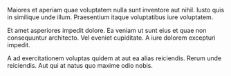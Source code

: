 Maiores et aperiam quae voluptatem nulla sunt inventore aut nihil. Iusto quis in similique unde illum. Praesentium itaque voluptatibus iure voluptatem.
 Et amet asperiores impedit dolore. Ea veniam ut sunt eius et quae non consequuntur architecto. Vel eveniet cupiditate. A iure dolorem excepturi impedit.
 A ad exercitationem voluptas quidem at aut ea alias reiciendis. Rerum unde reiciendis. Aut qui at natus quo maxime odio nobis.